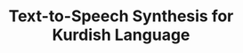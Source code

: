 ---
title: "Text-to-Speech Synthesis for Kurdish Language"
meta_title: "Kurdish TTS Research - WaveNet Speech Synthesis"
description: "Development of high-quality TTS system for Kurdish using WaveNet architecture and prosodic modeling."
draft: false
---